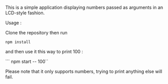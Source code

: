 This is a simple application displaying numbers passed as arguments in an LCD-style fashion.

Usage :

Clone the repository then run

``` npm install ```

and then use it this way to print 100 :

``` npm start -- 100``

Please note that it only supports numbers, trying to print anything else will fail.